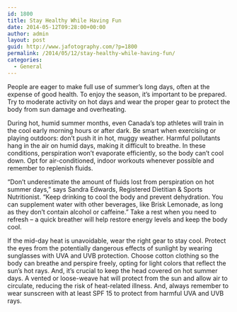 ```yaml
---
id: 1800
title: Stay Healthy While Having Fun
date: 2014-05-12T09:28:00+00:00
author: admin
layout: post
guid: http://www.jafotography.com/?p=1800
permalink: /2014/05/12/stay-healthy-while-having-fun/
categories:
  - General
---
```

People are eager to make full use of summer&#8217;s long days, often at the expense of good health. To enjoy the season, it&#8217;s important to be prepared. Try to moderate activity on hot days and wear the proper gear to protect the body from sun damage and overheating.

During hot, humid summer months, even Canada&#8217;s top athletes will train in the cool early morning hours or after dark. Be smart when exercising or playing outdoors: don&#8217;t push it in hot, muggy weather. Harmful pollutants hang in the air on humid days, making it difficult to breathe. In these conditions, perspiration won&#8217;t evaporate efficiently, so the body can&#8217;t cool down. Opt for air-conditioned, indoor workouts whenever possible and remember to replenish fluids.

&#8220;Don&#8217;t underestimate the amount of fluids lost from perspiration on hot summer days,&#8221; says Sandra Edwards, Registered Dietitian & Sports Nutritionist. &#8220;Keep drinking to cool the body and prevent dehydration. You can supplement water with other beverages, like Brisk Lemonade, as long as they don&#8217;t contain alcohol or caffeine.&#8221; Take a rest when you need to refresh &#8211; a quick breather will help restore energy levels and keep the body cool.

If the mid-day heat is unavoidable, wear the right gear to stay cool. Protect the eyes from the potentially dangerous effects of sunlight by wearing sunglasses with UVA and UVB protection. Choose cotton clothing so the body can breathe and perspire freely, opting for light colors that reflect the sun&#8217;s hot rays. And, it&#8217;s crucial to keep the head covered on hot summer days. A vented or loose-weave hat will protect from the sun and allow air to circulate, reducing the risk of heat-related illness. And, always remember to wear sunscreen with at least SPF 15 to protect from harmful UVA and UVB rays.